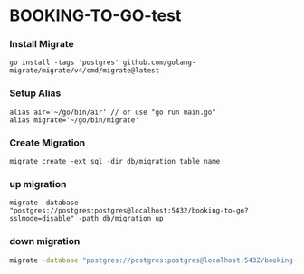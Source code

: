 # BOOKING-TO-GO-test

### Install Migrate
```shell
go install -tags 'postgres' github.com/golang-migrate/migrate/v4/cmd/migrate@latest
```

### Setup Alias
```shell
alias air='~/go/bin/air' // or use "go run main.go"       
alias migrate='~/go/bin/migrate'
```

### Create Migration
```shell
migrate create -ext sql -dir db/migration table_name
```

### up migration
```shell
migrate -database "postgres://postgres:postgres@localhost:5432/booking-to-go?sslmode=disable" -path db/migration up
```

### down migration
```bash
migrate -database "postgres://postgres:postgres@localhost:5432/booking-to-go?sslmode=disable" -path db/migration down
```
